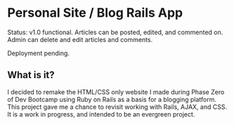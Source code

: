 # Personal Site / Blog Rails App
Status: v1.0 functional. Articles can be posted, edited, and commented on. Admin can delete and edit articles and comments.

Deployment pending.

## What is it?
I decided to remake the HTML/CSS only website I made during Phase Zero of Dev Bootcamp using Ruby on Rails as a basis for a blogging platform. This project gave me a chance to revisit working with Rails, AJAX, and CSS. It is a work in progress, and intended to be an evergreen project.
